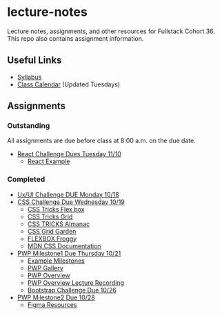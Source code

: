 
# lecture-notes
Lecture notes, assignments, and other resources for Fullstack Cohort 36. This repo also contains assignment information.

## Useful Links
* [Syllabus](http://ddc-web-curriculum.cnm.edu/syllabus/)
* [Class Calendar](https://calendar.google.com/calendar/u/0?cid=Y2xhc3Nyb29tMTA1NTUxODYwMzc2MTUyMzM4MDE0QGdyb3VwLmNhbGVuZGFyLmdvb2dsZS5jb20) (Updated Tuesdays)

## Assignments

### Outstanding

All assignments are due before class at 8:00 a.m. on the due date.
* [React Challenge Dues Tuesday 11/10](https://classroom.github.com/a/EA4yu8E7)
  * [React Example](https://github.com/actx-fullstack-36/react-example)

### Completed

* [Ux/UI Challenge DUE Monday 10/18](https://classroom.github.com/a/hyeeyN_A)
* [CSS Challenge Due Wednesday 10/19](https://classroom.github.com/a/zndNPSSC)
  *  [CSS Tricks Flex box](https://css-tricks.com/snippets/css/a-guide-to-flexbox/)
  *  [CSS Tricks Grid](https://css-tricks.com/snippets/css/complete-guide-grid/)
  *  [CSS TRICKS Almanac](https://css-tricks.com/almanac/)
  *  [CSS Grid Garden](https://cssgridgarden.com/)
  *  [FLEXBOX Froggy](https://flexboxfroggy.com/)
  *  [MDN CSS Documentation](https://developer.mozilla.org/en-US/docs/Web/CSS)
* [PWP Milestone1 Due Thursday 10/21](https://ddc-web-curriculum.cnm.edu/pwp-milestone-one/)
  * [Example Milestones](https://ddc-web-curriculum.cnm.edu/pwp-example/)
  * [PWP Gallery](https://ddc-web-curriculum.cnm.edu/pwp-gallery/)
  * [PWP Overview](https://ddc-web-curriculum.cnm.edu/pwp/)
  * [PWP Overview Lecture Recording](https://cnm-edu.zoom.us/rec/share/0OOalqHYhOmgF0M_mwmBaa2pvAayJfZ-ViUsCqVL6BkpkQF9rwK4J2pl3YgVTFIr.g9g3kYkTbV-ZWVzC?startTime=1634217258000)
  * [Bootstrap Challenge Due 10/26](https://classroom.github.com/a/ElznAJTk)
* [PWP Milestone2 Due 10/28](https://ddc-web-curriculum.cnm.edu/pwp-milestone-two/)
  * [Figma Resources](https://gist.github.com/GKephart/fc9d46690324a29c4120956f94ca3227)
  